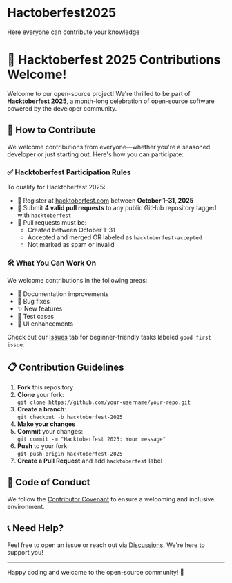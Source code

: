 # Hactoberfest2025
Here everyone can contribute your knowledge 
# 🎉 Hacktoberfest 2025 Contributions Welcome!

Welcome to our open-source project! We're thrilled to be part of **Hacktoberfest 2025**, a month-long celebration of open-source software powered by the developer community.

## 🌟 How to Contribute

We welcome contributions from everyone—whether you're a seasoned developer or just starting out. Here's how you can participate:

### ✅ Hacktoberfest Participation Rules

To qualify for Hacktoberfest 2025:

- 🔹 Register at [hacktoberfest.com](https://hacktoberfest.com) between **October 1–31, 2025**
- 🔹 Submit **4 valid pull requests** to any public GitHub repository tagged with `hacktoberfest`
- 🔹 Pull requests must be:
  - Created between October 1–31
  - Accepted and merged OR labeled as `hacktoberfest-accepted`
  - Not marked as spam or invalid

### 🛠️ What You Can Work On

We welcome contributions in the following areas:

- 📄 Documentation improvements
- 🐛 Bug fixes
- ✨ New features
- 🧪 Test cases
- 🎨 UI enhancements

Check out our [Issues](https://github.com/your-repo/issues) tab for beginner-friendly tasks labeled `good first issue`.

## 📋 Contribution Guidelines

1. **Fork** this repository
2. **Clone** your fork:  
   `git clone https://github.com/your-username/your-repo.git`
3. **Create a branch**:  
   `git checkout -b hacktoberfest-2025`
4. **Make your changes**
5. **Commit** your changes:  
   `git commit -m "Hacktoberfest 2025: Your message"`
6. **Push** to your fork:  
   `git push origin hacktoberfest-2025`
7. **Create a Pull Request** and add `hacktoberfest` label

## 🙌 Code of Conduct

We follow the [Contributor Covenant](https://www.contributor-covenant.org/) to ensure a welcoming and inclusive environment.

## 📞 Need Help?

Feel free to open an issue or reach out via [Discussions](https://github.com/your-repo/discussions). We're here to support you!

---

Happy coding and welcome to the open-source community! 🚀
